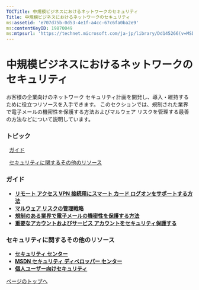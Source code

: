 ```yaml
---
TOCTitle: 中規模ビジネスにおけるネットワークのセキュリティ
Title: 中規模ビジネスにおけるネットワークのセキュリティ
ms:assetid: 'e707d75b-0d53-4e1f-a4cc-67c6fa0ba2e9'
ms:contentKeyID: 19870049
ms:mtpsurl: 'https://technet.microsoft.com/ja-jp/library/Dd145266(v=MSDN.10)'
---
```


中規模ビジネスにおけるネットワークのセキュリティ
================================================

お客様の企業向けのネットワーク セキュリティ計画を開発し、導入・維持するために役立つリソースを入手できます。 このセクションでは、規制された業界で電子メールの機密性を保護する方法およびマルウェア リスクを管理する最善の方法などについて説明しています。

### トピック

[](#elc)  [ガイド](#elc)

[](#eqc)  [セキュリティに関するその他のリソース](#eqc)

### ガイド

-   [**リモート アクセス VPN 接続用にスマート カード ログオンをサポートする方法**](http://technet.microsoft.com/ja-jp/library/cc875840.aspx)
-   [**マルウェア リスクの管理戦略**](http://technet.microsoft.com/ja-jp/library/cc875818.aspx)
-   [**規制のある業界で電子メールの機密性を保護する方法**](http://technet.microsoft.com/ja-jp/library/cc875813.aspx)
-   [**重要なアカウントおよびサービス アカウントをセキュリティ保護する**](http://technet.microsoft.com/ja-jp/library/cc875826.aspx)

### セキュリティに関するその他のリソース

-   [**セキュリティ センター**](http://www.microsoft.com/japan/security/guidance/default.mspx)
-   [**MSDN セキュリティ ディベロッパー センター**](http://www.microsoft.com/japan/msdn/security/)
-   [**個人ユーザー向けセキュリティ**](http://www.microsoft.com/japan/athome/security/default.mspx)

[](#mainsection)[ページのトップへ](#mainsection)
